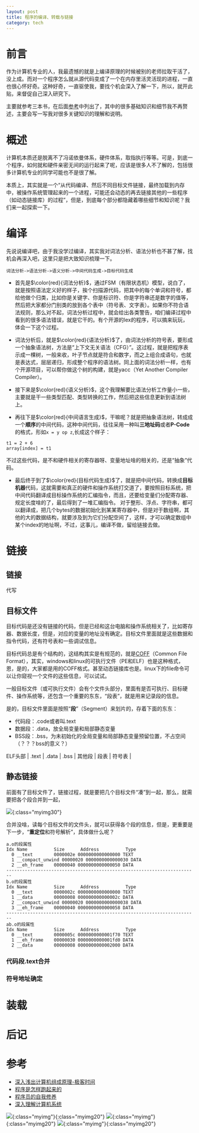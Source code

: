 ```yaml
---
layout: post
title: 程序的编译、转载与链接
category: tech
---
```


# 前言

作为计算机专业的人，我最遗憾的就是上编译原理的时候被别的老师拉取干活了，没上成。而对一个程序怎么就从源代码变成了一个在内存里活灵活现的进程，一直也很心怀好奇。这种好奇，一直驱使我，要找个机会深入了解一下，所以，就开此贴，来督促自己深入研究下。

主要就参考三本书，在后面[参考](#参考)中列出了，其中的很多基础知识和细节我不再赘述，主要会写一写我对很多关键知识的理解和说明。

# 概述

计算机本质还是脱离不了冯诺依曼体系，硬件体系，取指执行等等。可是，到底一个程序，如何就和硬件亲密无间的运行起来了呢，应该是很多人不了解的，包括很多计算机专业的同学可能也不是很了解。

本质上，其实就是一个“从代码编译、然后不同目标文件链接，最终加载到内存中，被操作系统管理起来的一个进程，可能还会动态的再去链接其他的一些程序（如动态链接库）的过程”，但是，到底每个部分都隐藏着哪些细节和知识呢？我们来一起探索一下。

# 编译

先说说编译吧，由于我没学过编译，其实我对词法分析、语法分析也不甚了解，找机会再深入吧，这里只是把大致知识梳理一下。

`词法分析->语法分析->语义分析->中间代码生成->目标代码生成`

- 首先是$\color{red}{词法分析}$，通过FSM（有限状态机）模型，说白了，就是按照语法定义好的样子，挨个扫描源代码，把其中的每个单词和符号，都给他做个归类，比如你是关键字、你是标识符、你是字符串还是数字的值等，然后把大家都分门别类的放到各个表中（符号表、文字表）。如果你不符合语法规则，那么对不起，词法分析过程中，就会给出各类警告，咱们编译过程中看到的很多语法错误，就是它干的。有个开源的lex的程序，可以搞来玩玩，体会一下这个过程。

- 词法分析后，就是$\color{red}{语法分析}$了，由词法分析的符号表，要形成一个抽象语法树，方法是“上下文无关语法（CFG）”。这过程，就是把程序表示成一棵树，一般来收，叶子节点就是符合和数字，而之上组合成语句，也就是表达式，层层递归，形成整个程序的语法树。同上面的词法分析一样，也有个开源项目，可以帮你做这个树的构建，就是yacc（Yet Another Compiler Compiler）。

- 接下来是$\color{red}{语义分析}$，这个我理解要比语法分析工作量小一些，主要就是干一些类型匹配、类型转换的工作，然后把这些信息更新到语法树上。

- 再往下是$\color{red}{中间语言生成}$，干嘛呢？就是把抽象语法树，转成成一个**顺序**的中间代码，这种中间代码，往往采用一种叫**三地址码**或者**P-Code**的格式，形如`x = y op z`,长成这个样子：
```
t1 = 2 + 6
array[index] = t1
```
不过这些代码，是不和硬件相关的寄存器呀、变量地址啥的相关的，还是“抽象”代码。

- 最后终于到了$\color{red}{目标代码生成}$了，就是把中间代码，转换成**目标机器**代码，这就需要和真正的硬件和操作系统打交道了，要按照目标系统，把中间代码翻译成目标操作系统的汇编指令，而且，还要给变量们分配寄存器、规定长度啥的了，最后得到了一堆汇编指令。
对于整形、浮点、字符串，都可以翻译成，把几个bytes的数据初始化到某某寄存器中，但是对于数组啊，其他的大的数据结构，就要涉及到为它们分配空间了，这样，才可以确定数组中某个index的地址啊，不过，这事儿，编译不做，留给链接去做。

# 链接

## 链接

代写

## 目标文件

目标代码是还没有链接的代码，但是已经和这台电脑和操作系统相关了，比如寄存器、数据长度，但是，对应的变量的地址没有确定。目标文件里面就是这些数据和指令代码，还有符号表和一些调试信息。

目标代码总是有个结构的，这结构其实是有规范的，就是[COFF](https://en.wikipedia.org/wiki/COFF)（Common File Format），其实，windows和linux的可执行文件（PE和ELF）也是这种格式，恩，是的，大家都是用的COFF格式。甚至动态链接库也是。linux下的file命令可以让你窥视一个文件的这些信息，可以试试。

一般目标文件（或可执行文件）会有个文件头部分，里面有是否可执行、目标硬件、操作系统等，还包含一个重要的东东，“段表”，就是用来记录段的信息。

是的，目标文件里面是按照“**段**”（Segment）来划片的，存着下面的东东：
- 代码段：.code或者叫.text
- 数据段：.data，放全局变量和局部静态变量
- BSS段：.bss，为未初始化的全局变量和局部静态变量预留位置，不占空间（？？？bss的意义？）
 
ELF头部 	| 
.text  	|
.data 	|
.bss 	|
其他段	|
段表		|
符号表	|

## 静态链接

前面有了目标文件了，链接过程，就是要把几个目标文件“凑”到一起，那么，就需要把各个段合并到一起，

![](/images/20191203/1575370638734.jpg){:class="myimg30"}

合并没啥，读每个目标文件的文件头，就可以获得各个段的信息，但是，更重要是下一步，“**重定位**和符号解析”，具体做什么呢？

```
a.o的段属性
Idx Name          Size      Address          Type
  0 __text        0000002e 0000000000000000 TEXT
  1 __compact_unwind 00000020 0000000000000030 DATA
  2 __eh_frame    00000040 0000000000000050 DATA
------------------------------------------------------------------------
b.o的段属性
Idx Name          Size      Address          Type
  0 __text        0000002c 0000000000000000 TEXT
  1 __data        00000008 000000000000002c DATA
  2 __compact_unwind 00000020 0000000000000038 DATA
  3 __eh_frame    00000040 0000000000000058 DATA
------------------------------------------------------------------------
ab.o的段属性
Idx Name          Size      Address          Type
  0 __text        0000005c 0000000000001f70 TEXT
  1 __eh_frame    00000030 0000000000001fd0 DATA
  2 __data        00000008 0000000000002000 DATA
```

### 代码段.text合并

### 符号地址确定
	

# 装载

# 后记

# 参考

- [深入浅出计算机组成原理-极客时间](https://www.yuanrenxue.com/geektime/computer-organization-course.html)
- [程序是怎样跑起来的](https://book.douban.com/subject/26365491/)
- [程序员的自我修养](https://book.douban.com/subject/3652388/)
- [深入理解计算机系统](https://book.douban.com/subject/1230413/)

![](/images/20191203/1575355245154.jpg){:class="myimg"}{:class="myimg20"}
![](/images/20191203/1575355308075.jpg){:class="myimg"}{:class="myimg20"}
![](/images/20191203/1575355334411.jpg){:class="myimg"}{:class="myimg20"}